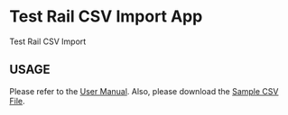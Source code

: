 # Test Rail CSV Import App

Test Rail CSV Import

## USAGE

Please refer to the [User Manual](https://github.com/emresencan/TestRailUploadCSV/blob/main/documents/User_Manuel.docx). 
Also, please download the [Sample CSV File](https://github.com/emresencan/TestRailUploadCSV/blob/main/documents/SampleCSVFile.csv).
